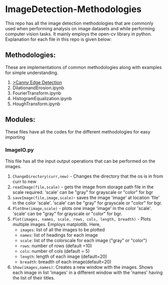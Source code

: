# ImageDetection-Methodologies

This repo has all the image detection methodologies that are commonly used when performing analysis on image datasets and while performing computer vision tasks. It mainly employs the open-cv library in python. Explanation for each file in this repo is given below:

## Methodologies:
These are implementations of common methodologies along with examples for simple understanding. 
1. <a href='CannyEdgeDetection.ipynb'> >Canny Edge Detection</a>
2. DilationandErosion.ipynb
3. FourierTransform.ipynb
4. HistogramEqualization.ipynb
5. HoughTransform.ipynb

## Modules:
These files have all the codes for the different methodologies for easy importing

### ImageIO.py
This file has all the input output operations that can be performed on the images.

1. ```ChangeDirectory(curr,new)``` - Changes the directory that the os is in from curr to new
2. ```readImage(file,scale)``` - gets the image from storage path file in the scale required. 'scale' can be "gray" for grayscale or "color" for bgr
3. ```saveImage(file,image,scale)```- saves the image 'image' at location 'file' in the color 'scale'. 'scale' can be "gray" for grayscale or "color" for bgr.
4. ```PlotOne(image,scale)``` - plots one image 'image' in the color 'scale'. 'scale' can be "gray" for grayscale or "color" for bgr.
5. ```Plot(images, names, scale, rows, cols, length, breadth)``` - Plots multiple images. Employs matplotlib. Here,
    - ```images```: list of all the images to be plotted
    - ```names```: list of headings for each image
    - ```scale```: list of the colorscale for each image ("gray" or "color")
    - ```rows```: number of rows (default =10)
    - ```cols```: number of cols (default = 5)
    - ```length```: length of each image (default=20)
    - ```breadth```: breadth of each image(default=20)
6. ```Show(images,names)```: Creates a new window with the images. Shows each image in list 'images' in a different window with the 'names' having the list of their titles.


